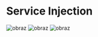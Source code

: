 # Service Injection
![obraz](https://user-images.githubusercontent.com/101460676/169708204-8416c15c-8177-46a0-a43d-370566ad3081.png)
![obraz](https://user-images.githubusercontent.com/101460676/169708220-6026ff56-9780-4fce-82ad-913c50fcb32e.png)
![obraz](https://user-images.githubusercontent.com/101460676/169708234-e5941815-003a-4ca3-b01f-e75549c3bedb.png)
